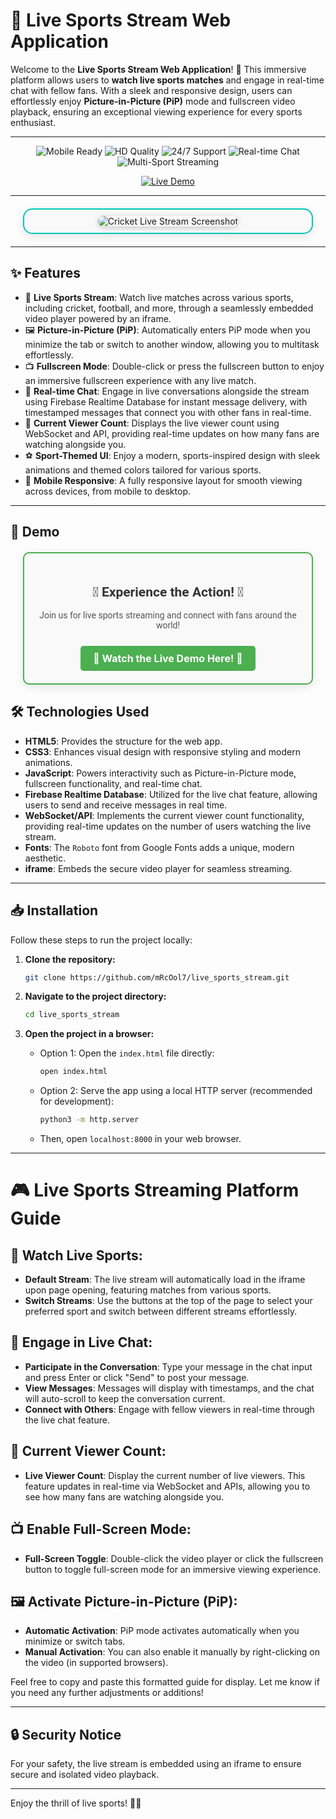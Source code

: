 # 🏅 **Live Sports Stream Web Application**

Welcome to the **Live Sports Stream Web Application**! 🎉 This immersive platform allows users to **watch live sports matches** and engage in real-time chat with fellow fans. With a sleek and responsive design, users can effortlessly enjoy **Picture-in-Picture (PiP)** mode and fullscreen video playback, ensuring an exceptional viewing experience for every sports enthusiast.

---
<div align="center">
  <p>
    <img src="https://img.shields.io/badge/Mobile_Ready-✓-success" alt="Mobile Ready" />
    <img src="https://img.shields.io/badge/HD_Quality-✓-success" alt="HD Quality" />
    <img src="https://img.shields.io/badge/24/7_Support-✓-success" alt="24/7 Support" />
    <img src="https://img.shields.io/badge/Real--time_Chat-✓-success" alt="Real-time Chat" />
    <img src="https://img.shields.io/badge/Multi--Sport_Streaming-✓-success" alt="Multi-Sport Streaming" />
  </p>
  
<p>
  <a href="https://live-sports-stream.vercel.app/" target="_blank">
    <img src="https://img.shields.io/badge/LIVE-DEMO-brightgreen?style=for-the-badge&logo=vercel" alt="Live Demo" />
  </a>
</p>

</div>



---

<div align="center" style="margin: 20px; padding: 10px; border: 2px solid #00C7B7; border-radius: 15px; background-color: #f9f9f9; box-shadow: 0 4px 15px rgba(0, 0, 0, 0.1);">
  <img src="https://github.com/user-attachments/assets/70e35e0f-9fb0-4ae6-a464-ce023869d3bb" 
       alt="Cricket Live Stream Screenshot" 
       style="border-radius: 10px; max-width: 100%; height: auto; box-shadow: 0 2px 10px rgba(0, 0, 0, 0.2);" />
</div>

---


## ✨ **Features**

- 🎥 **Live Sports Stream**: Watch live matches across various sports, including cricket, football, and more, through a seamlessly embedded video player powered by an iframe.
- 🖼️ **Picture-in-Picture (PiP)**: Automatically enters PiP mode when you minimize the tab or switch to another window, allowing you to multitask effortlessly.
- 📺 **Fullscreen Mode**: Double-click or press the fullscreen button to enjoy an immersive fullscreen experience with any live match.
- 💬 **Real-time Chat**: Engage in live conversations alongside the stream using Firebase Realtime Database for instant message delivery, with timestamped messages that connect you with other fans in real-time.
- 👥 **Current Viewer Count**: Displays the live viewer count using WebSocket and API, providing real-time updates on how many fans are watching alongside you.
- ⚽ **Sport-Themed UI**: Enjoy a modern, sports-inspired design with sleek animations and themed colors tailored for various sports.
- 📱 **Mobile Responsive**: A fully responsive layout for smooth viewing across devices, from mobile to desktop.

---


## 🚀 **Demo**

<div align="center" style="margin: 20px; padding: 20px; border: 2px solid #4CAF50; border-radius: 10px; background-color: #f9f9f9; box-shadow: 0 4px 15px rgba(0, 0, 0, 0.1);">
    <h2 style="font-family: 'Roboto', sans-serif; color: #333;">🚀 Experience the Action! 🚀</h2>
    <p style="font-family: 'Roboto', sans-serif; color: #555; margin: 10px 0;">Join us for live sports streaming and connect with fans around the world!</p>
    <a href="https://live-sports-stream.vercel.app/" 
       style="display: inline-block; margin-top: 15px; padding: 10px 20px; font-size: 16px; font-weight: bold; text-decoration: none; color: white; background-color: #4CAF50; border-radius: 5px; transition: background-color 0.3s;"
       onmouseover="this.style.backgroundColor='#45a049';" 
       onmouseout="this.style.backgroundColor='#4CAF50';">
       🏏 Watch the Live Demo Here! 🏏
    </a>
</div>



## 🛠️ **Technologies Used**

- **HTML5**: Provides the structure for the web app.
- **CSS3**: Enhances visual design with responsive styling and modern animations.
- **JavaScript**: Powers interactivity such as Picture-in-Picture mode, fullscreen functionality, and real-time chat.
- **Firebase Realtime Database**: Utilized for the live chat feature, allowing users to send and receive messages in real time.
- **WebSocket/API**: Implements the current viewer count functionality, providing real-time updates on the number of users watching the live stream.
- **Fonts**: The `Roboto` font from Google Fonts adds a unique, modern aesthetic.
- **iframe**: Embeds the secure video player for seamless streaming.

---


## 📥 **Installation**

Follow these steps to run the project locally:

1. **Clone the repository:**
   ```bash
   git clone https://github.com/mRcOol7/live_sports_stream.git
   ```

2. **Navigate to the project directory:**
   ```bash
   cd live_sports_stream
   ```

3. **Open the project in a browser:**
   - Option 1: Open the `index.html` file directly:
     ```bash
     open index.html
     ```

   - Option 2: Serve the app using a local HTTP server (recommended for development):
     ```bash
     python3 -m http.server
     ```

   - Then, open `localhost:8000` in your web browser.

---

# 🎮 **Live Sports Streaming Platform Guide**


## 🏅 **Watch Live Sports**:
- **Default Stream**: The live stream will automatically load in the iframe upon page opening, featuring matches from various sports.
- **Switch Streams**: Use the buttons at the top of the page to select your preferred sport and switch between different streams effortlessly.

## 💬 **Engage in Live Chat**:
- **Participate in the Conversation**: Type your message in the chat input and press Enter or click "Send" to post your message.
- **View Messages**: Messages will display with timestamps, and the chat will auto-scroll to keep the conversation current.
- **Connect with Others**: Engage with fellow viewers in real-time through the live chat feature.

## 👥 **Current Viewer Count**:
- **Live Viewer Count**: Display the current number of live viewers. This feature updates in real-time via WebSocket and APIs, allowing you to see how many fans are watching alongside you.


## 📺 **Enable Full-Screen Mode**:
- **Full-Screen Toggle**: Double-click the video player or click the fullscreen button to toggle full-screen mode for an immersive viewing experience.

## 🖼️ **Activate Picture-in-Picture (PiP)**:
- **Automatic Activation**: PiP mode activates automatically when you minimize or switch tabs.
- **Manual Activation**: You can also enable it manually by right-clicking on the video (in supported browsers).

Feel free to copy and paste this formatted guide for display. Let me know if you need any further adjustments or additions!

---

## 🔒 **Security Notice**

For your safety, the live stream is embedded using an iframe to ensure secure and isolated video playback. 

---

Enjoy the thrill of live sports! 🏅🔥

